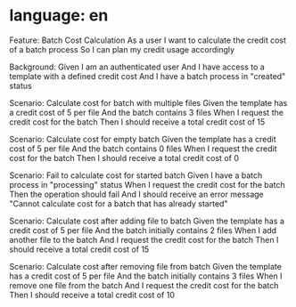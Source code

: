 # language: en

Feature: Batch Cost Calculation
As a user
I want to calculate the credit cost of a batch process
So I can plan my credit usage accordingly

Background:
Given I am an authenticated user
And I have access to a template with a defined credit cost
And I have a batch process in "created" status

Scenario: Calculate cost for batch with multiple files
Given the template has a credit cost of 5 per file
And the batch contains 3 files
When I request the credit cost for the batch
Then I should receive a total credit cost of 15

Scenario: Calculate cost for empty batch
Given the template has a credit cost of 5 per file
And the batch contains 0 files
When I request the credit cost for the batch
Then I should receive a total credit cost of 0

Scenario: Fail to calculate cost for started batch
Given I have a batch process in "processing" status
When I request the credit cost for the batch
Then the operation should fail
And I should receive an error message "Cannot calculate cost for a batch that has already started"

Scenario: Calculate cost after adding file to batch
Given the template has a credit cost of 5 per file
And the batch initially contains 2 files
When I add another file to the batch
And I request the credit cost for the batch
Then I should receive a total credit cost of 15

Scenario: Calculate cost after removing file from batch
Given the template has a credit cost of 5 per file
And the batch initially contains 3 files
When I remove one file from the batch
And I request the credit cost for the batch
Then I should receive a total credit cost of 10